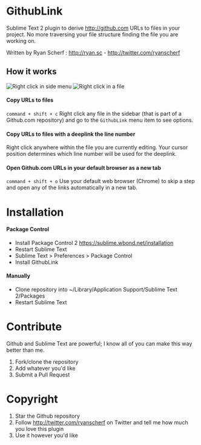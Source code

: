 # GithubLink
Sublime Text 2 plugin to derive <http://github.com> URLs to files in your project. No more traversing your file structure finding the file you are working on.

Written by Ryan Scherf : <http://ryan.sc> - <http://twitter.com/ryanscherf>


## How it works

![Right click in side menu](http://f.cl.ly/items/2q1j3W2y311Y2c1R2G2d/sidebar.png)
![Right click in a file](http://f.cl.ly/items/220X3q2j1m3z370P2S1A/file.png)

#### Copy URLs to files

`command + shift + c` Right click any file in the sidebar (that is part of a Github.com repository) and go to the `GithubLink` menu item to see options. 

#### Copy URLs to files with a deeplink the line number

Right click anywhere within the file you are currently editing. Your cursor position determines which line number will be used for the deeplink.

#### Open Github.com URLs in your default browser as a new tab

`command + shift + o` Use your default web browser (Chrome) to skip a step and open any of the links automatically in a new tab.

# Installation
#### Package Control
* Install Package Control 2 <https://sublime.wbond.net/installation>
* Restart Sublime Text
* Sublime Text > Preferences > Package Control
* Install GithubLink

#### Manually
* Clone repository into ~/Library/Application Support/Sublime Text 2/Packages
* Restart Sublime Text

# Contribute
Github and Sublime Text are powerful; I know all of you can make this way better than me.

1. Fork/clone the repository
2. Add whatever you'd like
3. Submit a Pull Request



# Copyright
1. Star the Github repository
2. Follow http://twitter.com/ryanscherf on Twitter and tell me how much you love this plugin
3. Use it however you'd like
